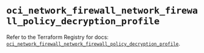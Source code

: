 # `oci_network_firewall_network_firewall_policy_decryption_profile`

Refer to the Terraform Registry for docs: [`oci_network_firewall_network_firewall_policy_decryption_profile`](https://registry.terraform.io/providers/oracle/oci/6.18.0/docs/resources/network_firewall_network_firewall_policy_decryption_profile).

